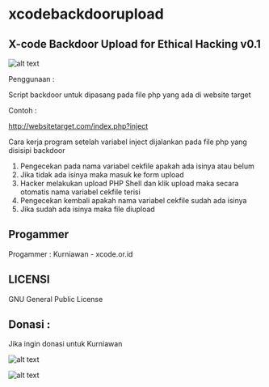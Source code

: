# xcodebackdoorupload

X-code Backdoor Upload for Ethical Hacking v0.1
-----------------------------------------------

![alt text](http://xcode.or.id/04_small-logo.png)


Penggunaan : 

Script backdoor untuk dipasang pada file php yang ada di website target 

Contoh :

http://websitetarget.com/index.php?inject


Cara kerja program setelah variabel inject dijalankan pada file php yang disisipi backdoor
1. Pengecekan pada nama variabel cekfile apakah ada isinya atau belum
2. Jika tidak ada isinya maka masuk ke form upload
3. Hacker melakukan upload PHP Shell dan klik upload maka secara otomatis nama variabel cekfile terisi 
4. Pengecekan kembali apakah nama variabel cekfile sudah ada isinya
5. Jika sudah ada isinya maka file diupload


Progammer
------- 

Progammer : Kurniawan - xcode.or.id


LICENSI
------- 

GNU General Public License 



Donasi :
--------

Jika ingin donasi untuk Kurniawan 

![alt text](http://xcodeserver.my.id/gofood.png)

![alt text](http://xcodeserver.my.id/gopay.png)
